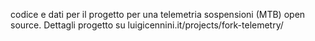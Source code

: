 codice e dati per il progetto per una telemetria sospensioni (MTB) open source. Dettagli progetto su luigicennini.it/projects/fork-telemetry/

